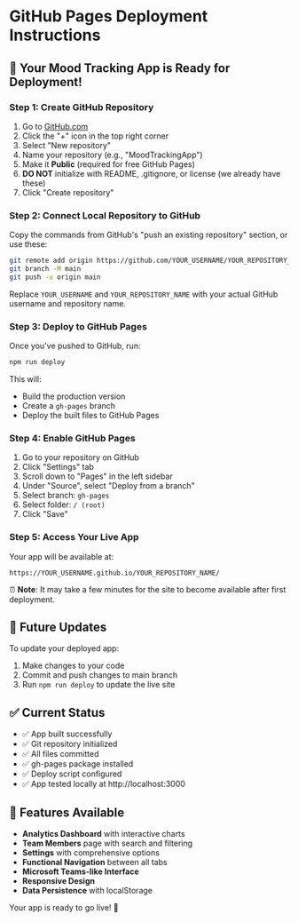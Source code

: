 # GitHub Pages Deployment Instructions

## 🚀 Your Mood Tracking App is Ready for Deployment!

### Step 1: Create GitHub Repository
1. Go to [GitHub.com](https://github.com)
2. Click the "+" icon in the top right corner
3. Select "New repository"
4. Name your repository (e.g., "MoodTrackingApp")
5. Make it **Public** (required for free GitHub Pages)
6. **DO NOT** initialize with README, .gitignore, or license (we already have these)
7. Click "Create repository"

### Step 2: Connect Local Repository to GitHub
Copy the commands from GitHub's "push an existing repository" section, or use these:

```bash
git remote add origin https://github.com/YOUR_USERNAME/YOUR_REPOSITORY_NAME.git
git branch -M main
git push -u origin main
```

Replace `YOUR_USERNAME` and `YOUR_REPOSITORY_NAME` with your actual GitHub username and repository name.

### Step 3: Deploy to GitHub Pages
Once you've pushed to GitHub, run:

```bash
npm run deploy
```

This will:
- Build the production version
- Create a `gh-pages` branch
- Deploy the built files to GitHub Pages

### Step 4: Enable GitHub Pages
1. Go to your repository on GitHub
2. Click "Settings" tab
3. Scroll down to "Pages" in the left sidebar
4. Under "Source", select "Deploy from a branch"
5. Select branch: `gh-pages`
6. Select folder: `/ (root)`
7. Click "Save"

### Step 5: Access Your Live App
Your app will be available at:
```
https://YOUR_USERNAME.github.io/YOUR_REPOSITORY_NAME/
```

⏰ **Note**: It may take a few minutes for the site to become available after first deployment.

## 🔄 Future Updates
To update your deployed app:
1. Make changes to your code
2. Commit and push changes to main branch
3. Run `npm run deploy` to update the live site

## ✅ Current Status
- ✅ App built successfully
- ✅ Git repository initialized
- ✅ All files committed
- ✅ gh-pages package installed
- ✅ Deploy script configured
- ✅ App tested locally at http://localhost:3000

## 🎯 Features Available
- **Analytics Dashboard** with interactive charts
- **Team Members** page with search and filtering
- **Settings** with comprehensive options
- **Functional Navigation** between all tabs
- **Microsoft Teams-like Interface**
- **Responsive Design**
- **Data Persistence** with localStorage

Your app is ready to go live! 🎉